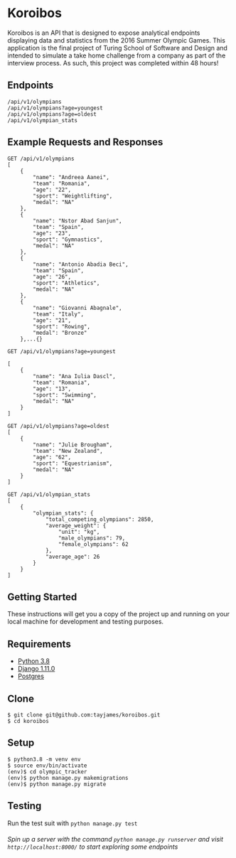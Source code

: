 # Koroibos

Koroibos is an API that is designed to expose analytical endpoints displaying data and statistics from the 2016 Summer Olympic Games. This application is the final project of Turing School of Software and Design and intended to simulate a take home challenge from a company as part of the interview process. As such, this project was completed within 48 hours! 

## Endpoints
```
/api/v1/olympians
/api/v1/olympians?age=youngest
/api/v1/olympians?age=oldest
/api/v1/olympian_stats
```

## Example Requests and Responses
```
GET /api/v1/olympians
[
    {
        "name": "Andreea Aanei",
        "team": "Romania",
        "age": "22",
        "sport": "Weightlifting",
        "medal": "NA"
    },
    {
        "name": "Nstor Abad Sanjun",
        "team": "Spain",
        "age": "23",
        "sport": "Gymnastics",
        "medal": "NA"
    },
    {
        "name": "Antonio Abadia Beci",
        "team": "Spain",
        "age": "26",
        "sport": "Athletics",
        "medal": "NA"
    },
    {
        "name": "Giovanni Abagnale",
        "team": "Italy",
        "age": "21",
        "sport": "Rowing",
        "medal": "Bronze"
    },...{}
```

```
GET /api/v1/olympians?age=youngest

[
    {
        "name": "Ana Iulia Dascl",
        "team": "Romania",
        "age": "13",
        "sport": "Swimming",
        "medal": "NA"
    }
]
```

```
GET /api/v1/olympians?age=oldest
[
    {
        "name": "Julie Brougham",
        "team": "New Zealand",
        "age": "62",
        "sport": "Equestrianism",
        "medal": "NA"
    }
]
```

```
GET /api/v1/olympian_stats
[
    {
        "olympian_stats": {
            "total_competing_olympians": 2850,
            "average_weight": {
                "unit": "kg",
                "male_olympians": 79,
                "female_olympians": 62
            },
            "average_age": 26
        }
    }
]
```

## Getting Started

These instructions will get you a copy of the project up and running on your local machine for development and testing purposes.

## Requirements

* [Python 3.8](https://www.python.org/downloads/)
* [Django 1.11.0](https://docs.djangoproject.com/en/2.2/topics/install/#installing-distribution-package)
* [Postgres](https://www.postgresql.org/download/)

## Clone 
```
$ git clone git@github.com:tayjames/koroibos.git
$ cd koroibos
````

## Setup
```
$ python3.8 -m venv env
$ source env/bin/activate
(env)$ cd olympic_tracker
(env)$ python manage.py makemigrations
(env)$ python manage.py migrate
```

## Testing
Run the test suit with `python manage.py test`

###### Spin up a server with the command `python manage.py runserver` and visit `http://localhost:8000/` to start exploring some endpoints

